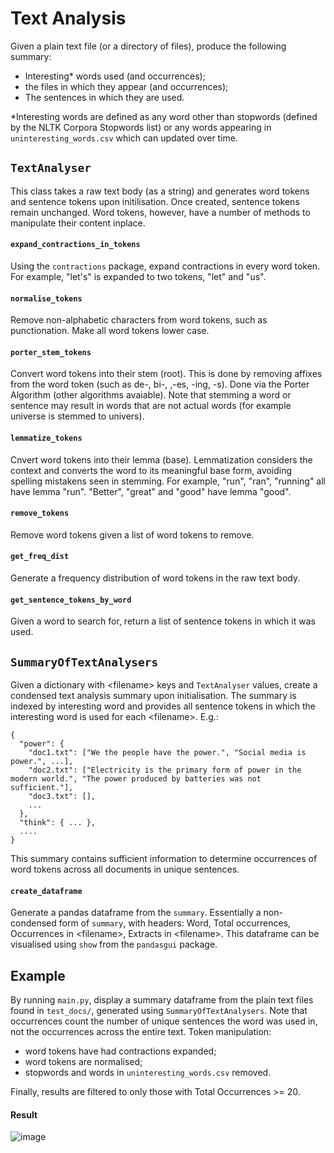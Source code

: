 # Text Analysis

Given a plain text file (or a directory of files), produce the following summary: 
* Interesting\* words used (and occurrences);
* the files in which they appear (and occurrences);
* The sentences in which they are used.

\*Interesting words are defined as any word other than stopwords (defined by the NLTK Corpora Stopwords list) or any words appearing in `uninteresting_words.csv` which can updated over time.

## `TextAnalyser`

This class takes a raw text body (as a string) and generates word tokens and sentence tokens upon initilisation. Once created, sentence tokens remain unchanged. Word tokens, however, have a number of methods to manipulate their content inplace. 

#### `expand_contractions_in_tokens`

Using the `contractions` package, expand contractions in every word token. For example, "let's" is expanded to two tokens, "let" and "us".

#### `normalise_tokens`

Remove non-alphabetic characters from word tokens, such as punctionation. Make all word tokens lower case.

#### `porter_stem_tokens`

Convert word tokens into their stem (root). This is done by removing affixes from the word token (such as de-, bi-, ,-es, -ing, -s). Done via the Porter Algorithm (other algorithms avaiable). 
Note that stemming a word or sentence may result in words that are not actual words (for example universe is stemmed to univers).

#### `lemmatize_tokens`

Cnvert word tokens into their lemma (base). Lemmatization considers the context and converts the word to its meaningful base form, avoiding spelling mistakens seen in stemming. For example, "run", "ran", "running" all have lemma "run". "Better", "great" and "good" have lemma "good".

#### `remove_tokens`

Remove word tokens given a list of word tokens to remove.

#### `get_freq_dist`

Generate a frequency distribution of word tokens in the raw text body.

#### `get_sentence_tokens_by_word`

Given a word to search for, return a list of sentence tokens in which it was used.

## `SummaryOfTextAnalysers`

Given a dictionary with \<filename\> keys and `TextAnalyser` values, create a condensed text analysis summary upon initialisation. 
The summary is indexed by interesting word and provides all sentence tokens in which the interesting word is used for each \<filename\>. E.g.:

```
{
  "power": {
    "doc1.txt": ["We the people have the power.", "Social media is power.", ...],
    "doc2.txt": ["Electricity is the primary form of power in the modern world.", "The power produced by batteries was not sufficient."],
    "doc3.txt": [],
    ...
  },
  "think": { ... },
  ....
}
```
This summary contains sufficient information to determine occurrences of word tokens across all documents in unique sentences.

#### `create_dataframe`

Generate a pandas dataframe from the `summary`. Essentially a non-condensed form of `summary`, with headers: Word, Total occurrences, Occurrences in \<filename\>, Extracts in \<filename\>.
This dataframe can be visualised using `show` from the `pandasgui` package.

## Example

By running `main.py`, display a summary dataframe from the plain text files found in `test_docs/`, generated using `SummaryOfTextAnalysers`. Note that occurrences count the number of unique sentences the word was used in, not the occurrences across the entire text.
Token manipulation:
* word tokens have had contractions expanded;
* word tokens are normalised;
* stopwords and words in `uninteresting_words.csv` removed.

Finally, results are filtered to only those with Total Occurrences >= 20.

#### Result

![image](https://user-images.githubusercontent.com/44169061/133929024-f58eb50c-65fb-4f2c-bc3f-2ca4ecbd7f05.png)


  

